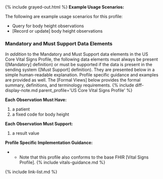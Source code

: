 {% include grayed-out.html %}
**Example Usage Scenarios:**

The following are example usage scenarios for this profile:

- Query for body height observations
- [Record or update] body height observations

### Mandatory and Must Support Data Elements

*In addition* to the Mandatory and Must Support data elements in the US Core Vital Signs Profile, the following data elements must always be present ([Mandatory] definition) or must be supported if the data is present in the sending system ([Must Support] definition). They are presented below in a simple human-readable explanation. Profile specific guidance and examples are provided as well. The [Formal Views] below provides the formal summary, definitions, and terminology requirements.  {% include diff-display-note.md parent_profile='US Core Vital Signs Profile' %}

**Each Observation Must Have:**

1. a patient
1. a fixed code for body height

**Each Observation Must Support:**

1. a result value

**Profile Specific Implementation Guidance:**

- - Note that this profile also conforms to the base FHIR [Vital Signs Profile].
{% include vitals-guidance.md %}

{% include link-list.md %}

</div><!-- grayed-out -->